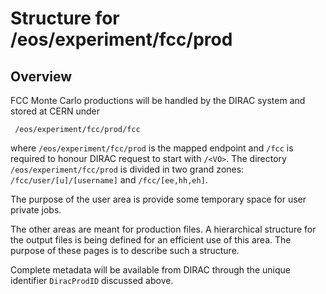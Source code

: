 # Structure for /eos/experiment/fcc/prod

## Overview
FCC Monte Carlo productions will be handled by the DIRAC system and stored at CERN under

```
 /eos/experiment/fcc/prod/fcc
```

where `/eos/experiment/fcc/prod` is the mapped endpoint and `/fcc` is required to honour DIRAC request to start with `/<VO>`.
The directory `/eos/experiment/fcc/prod` is divided in two grand zones:
`/fcc/user/[u]/[username]` and `/fcc/[ee,hh,eh]`.

The purpose of the user area is provide some temporary space for user private jobs.

The other areas are meant for production files. A hierarchical structure for the output files is being defined for an efficient use of this area.
The purpose of these pages is to describe such a structure.

Complete metadata will be available from DIRAC through the unique identifier `DiracProdID` discussed above.



